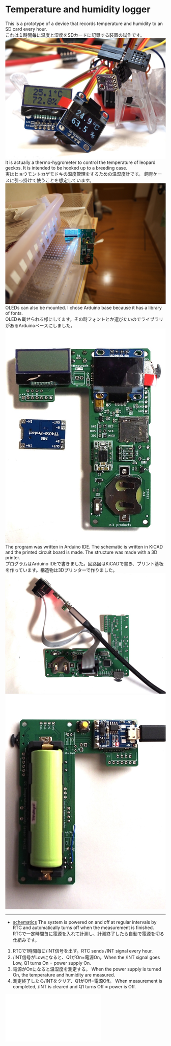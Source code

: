 # Temperature and humidity logger

This is a prototype of a device that records temperature and humidity to an SD card every hour.  
これは１時間毎に温度と湿度をSDカードに記録する装置の試作です。  
![image](image/00.JPG)
It is actually a thermo-hygrometer to control the temperature of leopard geckos. It is intended to be hooked up to a breeding case.  
実はヒョウモントカゲモドキの温度管理をするための温湿度計です。
飼育ケースに引っ掛けて使うことを想定しています。
![image](image/overview.JPG)
OLEDs can also be mounted. I chose Arduino base because it has a library of fonts.  
OLEDも載せられる様にしてます。その時フォントとか選びたいのでライブラリがあるArduinoベースにしました。  
![image](image/02.JPG)
The program was written in Arduino IDE. The schematic is written in KiCAD and the printed circuit board is made. The structure was made with a 3D printer.  
プログラムはArduino IDEで書きました。回路図はKiCADで書き、プリント基板を作っています。構造物は3Dプリンターで作りました。  
![image](image/01.JPG)
![image](image/03.JPG)

---

* [schematics](schematics/TempHumiSensor.pdf)
The system is powered on and off at regular intervals by RTC and automatically turns off when the measurement is finished.  
RTCで一定時間毎に電源を入れて計測し、計測終了したら自動で電源を切る仕組みです。 

1. RTCで1時間毎に/INT信号を出す。RTC sends /INT signal every hour.
2. /INT信号がLowになると、Q1がOn=電源On。When the /INT signal goes Low, Q1 turns On = power supply On.
3. 電源がOnになると温湿度を測定する。  When the power supply is turned On, the temperature and humidity are measured.  
4. 測定終了したら/INTをクリア、Q1がOff=電源Off。  When measurement is completed, /INT is cleared and Q1 turns Off = power is Off.  

![3D](3D/tempSensor-Body.stl)
